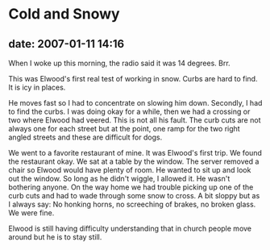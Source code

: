 # Cold and Snowy #

## date: 2007-01-11 14:16 ##

When I woke up this morning, the radio said it was 14 degrees. Brr.

This was Elwood's first real test of working in snow. Curbs are hard
to find. It is icy in places.

He moves fast so I had to concentrate on slowing him down. Secondly, I
had to find the curbs. I was doing okay for a while, then we had a
crossing or two where Elwood had veered. This is not all his fault.
The curb cuts are not always one for each street but at the point, one
ramp for the two right angled streets and these are difficult for
dogs.

We went to a favorite restaurant of mine. It was Elwood's first trip.
We found the restaurant okay. We sat at a table by the window. The
server removed a chair so Elwood would have plenty of room. He wanted
to sit up and look out the window. So long as he didn't wiggle, I
allowed it. He wasn't bothering anyone. On the way home we had trouble
picking up one of the curb cuts and had to wade through some snow to
cross. A bit sloppy but as I always say: No honking horns, no
screeching of brakes, no broken glass. We were fine.


Elwood is still having difficulty understanding that in church people
move around but he is to stay still.
